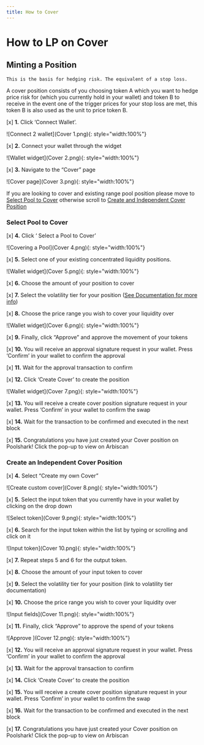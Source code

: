 ```yaml
---
title: How to Cover
---
```


# How to LP on Cover

## Minting a Position

    This is the basis for hedging risk. The equivalent of a stop loss.

A cover position consists of you choosing token A which you want to hedge price risk for (which you currently hold in your wallet) and token B to receive in the event one of the trigger prices for your stop loss are met, this token B is also used as the unit to price token B.

[x] **1.** Click ‘Connect Wallet’.

![Connect 2 wallet](Cover 1.png){: style="width:100%"}

[x] **2.** Connect your wallet through the widget

![Wallet widget](Cover 2.png){: style="width:100%"}

[x] **3.** Navigate to the “Cover” page

![Cover page](Cover 3.png){: style="width:100%"}

If you are looking to cover and existing range pool position please move to [Select Pool to Cover](#Select-Pool-to-Cover) otherwise scroll to [Create and Independent Cover Position](#create-an-independent-cover-position)

### Select Pool to Cover

[x] **4.** Click ‘ Select a Pool to Cover’

![Covering a Pool](Cover 4.png){: style="width:100%"}

[x] **5.** Select one of your existing concentrated liquidity positions.

![Wallet widget](Cover 5.png){: style="width:100%"}

[x] **6.** Choose the amount of your position to cover

[x] **7.** Select the volatility tier for your position ([See Documentation for more info](https://docs.poolshark.fi/overview/glossary/#how-volatility-tiers-work))

[x] **8.** Choose the price range you wish to cover your liquidity over

![Wallet widget](Cover 6.png){: style="width:100%"}

[x] **9.** Finally, click “Approve” and approve the movement of your tokens

[x] **10.** You will receive an approval signature request in your wallet. Press ‘Confirm’ in your wallet to confirm the approval

[x] **11.** Wait for the approval transaction to confirm

[x] **12.** Click ‘Create Cover’ to create the position

![Wallet widget](Cover 7.png){: style="width:100%"}

[x] **13.** You will receive a create cover position signature request in your wallet. Press ‘Confirm’ in your wallet to confirm the swap

[x] **14.** Wait for the transaction to be confirmed and executed in the next block

[x] **15.** Congratulations you have just created your Cover position on Poolshark! Click the pop-up to view on Arbiscan

### Create an Independent Cover Position

[x] **4.** Select “Create my own Cover”

![Create custom cover](Cover 8.png){: style="width:100%"}

[x] **5.** Select the input token that you currently have in your wallet by clicking on the drop down

![Select token](Cover 9.png){: style="width:100%"}

[x] **6.** Search for the input token within the list by typing or scrolling and click on it

![Input token](Cover 10.png){: style="width:100%"}

[x] **7.** Repeat steps 5 and 6 for the output token.

[x] **8.** Choose the amount of your input token to cover

[x] **9.** Select the volatility tier for your position (link to volatility tier documentation)

[x] **10.** Choose the price range you wish to cover your liquidity over

![Input fields](Cover 11.png){: style="width:100%"}

[x] **11.** Finally, click “Approve” to approve the spend of your tokens

![Approve ](Cover 12.png){: style="width:100%"}

[x] **12.** You will receive an approval signature request in your wallet. Press ‘Confirm’ in your wallet to confirm the approval

[x] **13.** Wait for the approval transaction to confirm

[x] **14.** Click ‘Create Cover’ to create the position

[x] **15.** You will receive a create cover position signature request in your wallet. Press ‘Confirm’ in your wallet to confirm the swap

[x] **16.** Wait for the transaction to be confirmed and executed in the next block

[x] **17.** Congratulations you have just created your Cover position on Poolshark! Click the pop-up to view on Arbiscan


<br><br><br>